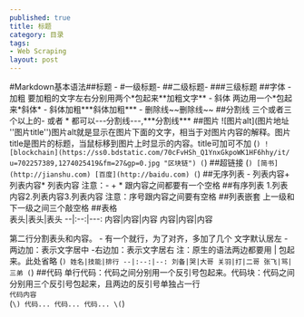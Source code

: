 ```yaml
---
published: true
title: 标题
category: 目录
tags:
- Web Scraping
layout: post
---
```


#Markdown基本语法##标题   - \#一级标题- \#\#二级标题- \#\#\#三级标题   ##字体   - 加粗   要加粗的文字左右分别用两个\*包起来\*\*加粗文字\*\*   - 斜体   两边用一个\*包起来\*斜体\*    - 斜体加粗\*\*\*斜体加粗\*\*\*   - 删除线\~\~删除线\~\~   ##分割线   三个或者三个以上的\- 或者 \* 都可以\-\-\-分割线\-\-\-,\*\*\*分割线\*\*\*   ##图片  !\[图片alt\](图片地址 ''图片title'')图片alt就是显示在图片下面的文字，相当于对图片内容的解释。图片title是图片的标题，当鼠标移到图片上时显示的内容。title可加可不加 
(```)
![blockchain](https://ss0.bdstatic.com/70cFvHSh_Q1YnxGkpoWK1HF6hhy/it/
u=702257389,1274025419&fm=27&gp=0.jpg "区块链")
(```)
##超链接
(```)
[简书](http://jianshu.com)
[百度](http://baidu.com)
(```)
##无序列表   \- 列表内容\+ 列表内容\* 列表内容    注意：\- \+ \* 跟内容之间都要有一个空格   ##有序列表   1.列表内容2.列表内容3.列表内容   注意：序号跟内容之间要有空格   ##列表嵌套    上一级和下一级之间三个敲空格   ##表格   
表头|表头|表头
--|:--:|---:
内容|内容|内容
内容|内容|内容

第二行分割表头和内容。
\- 有一个就行，为了对齐，多加了几个
文字默认居左
\-两边加：表示文字居中
\-右边加：表示文字居右
注：原生的语法两边都要用 \| 包起来。此处省略
(```)
姓名|技能|排行
--|:--:|--:
刘备|哭|大哥
关羽|打|二哥
张飞|骂|三弟
(```)
##代码   单行代码：代码之间分别用一个反引号包起来。代码块：代码之间分别用三个反引号包起来，且两边的反引号单独占一行   
`代码内容`   
\(```\)
  代码...
  代码...
  代码...
\(```\)
